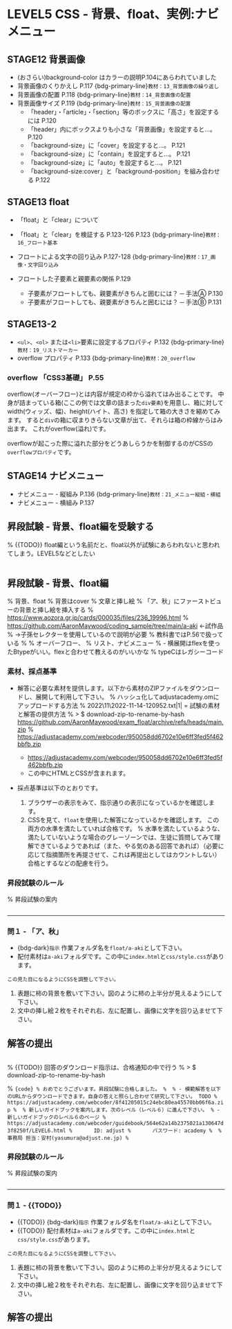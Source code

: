 # LEVEL5 CSS - 背景、float、実例:ナビメニュー

## STAGE12 背景画像

- (おさらい)background-color はカラーの説明P.104にあらわれていました
- 背景画像のくりかえし P.117 {bdg-primary-line}`教材：13_背景画像の繰り返し`
- 背景画像の配置 P.118 {bdg-primary-line}`教材：14_背景画像の配置`
- 背景画像サイズ P.119 {bdg-primary-line}`教材：15_背景画像の配置`
  - 「header」・「article」・「section」等のボックスに「高さ」を設定するには P.120
  - 「header」内にボックスよりも小さな「背景画像」を設定すると…。 P.120
  - 「background-size」に「cover」を設定すると…。 P.121
  - 「background-size」に「contain」を設定すると…。 P.121
  - 「background-size」に「auto」を設定すると…。 P.121
  - 「background-size:cover」と「background-position」を組み合わせる P.122

## STAGE13 float

- 「float」と「clear」について
- 「float」と「clear」を検証する P.123-126 P.123 {bdg-primary-line}`教材：16_フロート基本`
- フロートによる文字の回り込み P.127-128 {bdg-primary-line}`教材：17_画像・文字回り込み`

- フロートした子要素と親要素の関係 P.129
  - 子要素がフロートしても、親要素がきちんと囲むには？ ─ 手法Ⓐ  P.130
  - 子要素がフロートしても、親要素がきちんと囲むには？ ─ 手法Ⓑ  P.131

## STAGE13-2

- `<ul>`、`<ol>` または`<li>`要素に設定するプロパティ P.132 {bdg-primary-line}`教材：19_リストマーカー`
- overflow プロパティ P.133 {bdg-primary-line}`教材：20_overflow`
### overflow 「CSS3基礎」 P.55

overflow(オーバーフロー)とは内容が規定の枠から溢れてはみ出ることです。
中身が詰まっている箱(ここの例では文章の詰まった`div要素`)を用意し、箱に対してwidth(ウィッズ、幅)、height(ハイト、高さ) を指定して箱の大きさを縮めてみます。
すると`div`の箱に収まりきらない文章が出て、それらは箱の枠線からはみ出ます。
これがoverflow(溢れ)です。

overflowが起こった際に溢れた部分をどうあしらうかを制御するのがCSSの`overflowプロパティ`です。


## STAGE14 ナビメニュー

- ナビメニュー - 縦組み P.136 {bdg-primary-line}`教材：21_メニュー縦組・横組`
- ナビメニュー - 横組み P.137

## 昇段試験 - 背景、float編を受験する

% {{TODO}} float編という名前だと、float以外が試験にあらわれないと思われてしまう。LEVEL5などとしたい

```{include} cards/school/running-in-to-exam.md
```

## 昇段試験 - 背景、float編

% 背景、float
% 背景はcover
% 文章と挿し絵
% 「ア、秋」にファーストビューの背景と挿し絵を挿入する
% https://www.aozora.gr.jp/cards/000035/files/236_19996.html 
% https://github.com/AaronMaywood/coding_sample/tree/main/a-aki	←試作品
% 	→子孫セレクターを使用しているので説明が必要
% 		教科書ではP.56で扱っている
% 
% オーバーフロー、
% リスト、ナビメニュー
% - 横展開はflexを使ったBtypeがいい。flexと合わせて教えるのがいいかな
% 	typeCはレガシーコード


### 素材、採点基準

- 解答に必要な素材を提供します。以下から素材のZIPファイルをダウンロードし、展開して利用して下さい。
	% ハッシュ化してadjustacademy.omにアップロードする方法
	% 2022\11\2022-11-14-120952.txt|1| = 試験の素材と解答の提供方法
	% > $ download-zip-to-rename-by-hash https://github.com/AaronMaywood/exam_float/archive/refs/heads/main.zip
	% https://adjustacademy.com/webcoder/950058dd6702e10e6ff3fed5f462bbfb.zip
	- https://adjustacademy.com/webcoder/950058dd6702e10e6ff3fed5f462bbfb.zip
    - この中にHTMLとCSSが含まれます。

- 採点基準は以下のとおりです。
	1. ブラウザーの表示をみて、指示通りの表示になっているかを確認します。
	2. CSSを見て、`float`を使用した解答になっているかを確認します。
	この両方の水準を満たしていれば合格です。
	% 水準を満たしているような、満たしていないような場合のグレーゾーンでは、生徒に質問してみて理解できているようであれば（また、やる気のある回答であれば）（必要に応じて指摘箇所を再提させて、これは再提出としてはカウントしない）合格とするなどの配慮を行う。

### 昇段試験のルール

% 昇段試験の案内
```{include} cards/school/rule-of-exam.md
```

---
### 問１ - 「ア、秋」

- {bdg-dark}`指示` 作業フォルダ名を`float/a-aki`として下さい。
- 配付素材は`a-aki`フォルダです。この中に`index.html`と`css/style.css`があります。

```{figure} https://i.gyazo.com/cdf19cb0983323856c9f5b86f2f541c2.png
この見た目になるようにCSSを調整して下さい。
```
1. 表題に柿の背景を敷いて下さい。図のように柿の上半分が見えるようにして下さい。
2. 文中の挿し絵２枚をそれぞれ右、左に配置し、画像に文字を回り込ませて下さい。

## 解答の提出

```{include} cards/school/filling.md
```

% {{TODO}} 回答のダウンロード指示は、合格通知の中で行う
% > $ download-zip-to-rename-by-hash 

% ```{code}
% おめでとうございます。昇段試験に合格しました。
% 
% - 模範解答を以下のURLからダウンロードできます。自身の答えと照らし合わせて研究して下さい。
TODO
% 	https://adjustacademy.com/webcoder/8f41205015c24ebc80ea45570bb06f6a.zip
% 
% 新しいガイドブックを案内します。次のレベル（レベル６）に進んで下さい。
% - 新しいガイドブックのレベル６のページ
%	https://adjustacademy.com/webcoder/guidebook/564e62a14b2375021a130647d3f8250f/LEVEL6.html
%   	ID: adjust
%   	パスワード: academy
% 
% 事務局 担当：安村(yasumura@adjust.ne.jp)
% ```


### 昇段試験のルール

% 昇段試験の案内
```{include} cards/school/rule-of-exam.md
```

---
### 問１ -  {{TODO}}

- {{TODO}} {bdg-dark}`指示` 作業フォルダ名を`float/a-aki`として下さい。
- {{TODO}} 配付素材は`a-aki`フォルダです。この中に`index.html`と`css/style.css`があります。

```{figure} https://i.gyazo.com/cdf19cb0983323856c9f5b86f2f541c2.png
この見た目になるようにCSSを調整して下さい。
```
1. 表題に柿の背景を敷いて下さい。図のように柿の上半分が見えるようにして下さい。
2. 文中の挿し絵２枚をそれぞれ右、左に配置し、画像に文字を回り込ませて下さい。

## 解答の提出

```{include} cards/school/filling.md
```

